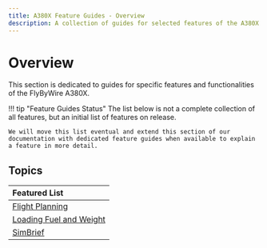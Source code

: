 ```yaml
---
title: A380X Feature Guides - Overview
description: A collection of guides for selected features of the A380X.
---
```


<link rel="stylesheet" href="../../../stylesheets/toc-tables.css">

# Overview

This section is dedicated to guides for specific features and functionalities of the FlyByWire A380X. 

!!! tip "Feature Guides Status"
    The list below is not a complete collection of all features, but an initial list of features on release. 

    We will move this list eventual and extend this section of our documentation with dedicated feature guides when available to explain a feature in more detail.

##  Topics

| Featured List                                     |
|:--------------------------------------------------|
| [Flight Planning](flight-planning.md)             |
| [Loading Fuel and Weight](loading-fuel-weight.md) |
| [SimBrief](simbrief.md)                           |

